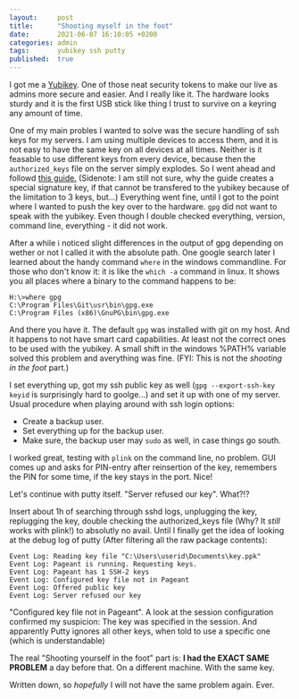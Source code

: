 ```yaml
---
layout:     post
title:      "Shooting myself in the foot"
date:       2021-06-07 16:10:05 +0200
categories: admin
tags:       yubikey ssh putty
published:  true
---
```

I got me a [Yubikey][1]. One of those neat security tokens to make our live as 
admins more secure and easier. And I really like it. The hardware looks sturdy
and it is the first USB stick like thing I trust to survive on a keyring any
amount of time. 
<!--more-->

One of my main probles I wanted to solve was the secure handling of ssh keys for
my servers. I am using multiple devices to access them, and it is not easy to
have the same key on all devices at all times. Neither is it feasable to use
different keys from every device, because then the `authorized_keys` file on the
server simply explodes. So I went ahead and followd [this guide.][2] (Sidenote:
I am still not sure, why the guide creates a special signature key, if that
cannot be transfered to the yubikey because of the limitation to 3 keys, but...)
Everything went fine, until I got to the point where I wanted to push the key
over to the hardware. `gpg` did not  want to speak with the yubikey. Even though
I double checked everything, version, command line, everything - it did not
work. 

After a while i noticed slight differences in the output of gpg depending on
wether or not I called it with the absolute path. One google search later I
learned about the handy command `where` in the windows commandline. For those
who don't know it: it is like the `which -a` command in linux. It shows you all
places where a binary to the command happens to be:

```
H:\>where gpg
C:\Program Files\Git\usr\bin\gpg.exe
C:\Program Files (x86)\GnuPG\bin\gpg.exe
```

And there you have it. The default `gpg` was installed with git on my host. And
it happens to not have smart card capabilities. At least not the correct ones
to be used with the yubikey. A small shift in the windows %PATH% variable solved
this problem and averything was fine. (FYI: This is not the *shooting in the
foot* part.)

I set everything up, got my ssh public key as well (` gpg --export-ssh-key
keyid ` is surprisingly hard to goolge...) and set it up with one of my server.
Usual procedure when playing around with ssh login options: 
* Create a backup user.
* Set everything up for the backup user.
* Make sure, the backup user may `sudo` as well, in case things go south.

I worked great, testing with `plink` on the command line, no problem. GUI comes
up and asks for PIN-entry after reinsertion of the key, remembers the PIN for
some time, if the key stays in the port. Nice!

Let's continue with putty itself. "Server refused our key". What?!?

Insert about 1h of searching through sshd logs, unplugging the key, replugging
the key, double checking the authorized_keys file (Why? It *still* works with
plink!) to absolutly no avail. Until I finally get the idea of looking at the
debug log of putty (After filtering all the raw package contents):

```
Event Log: Reading key file "C:\Users\userid\Documents\key.ppk"
Event Log: Pageant is running. Requesting keys.
Event Log: Pageant has 1 SSH-2 keys
Event Log: Configured key file not in Pageant
Event Log: Offered public key
Event Log: Server refused our key
```

"Configured key file not in Pageant". A look at the session configuration
confirmed my suspicion: The key was specified in the session. And apparently
Putty ignores all other keys, when told to use a specific one (which is
understandable)

The real "Shooting yourself in the foot" part is: **I had the EXACT SAME PROBLEM**
a day before that. On a different machine. With the same key.

Written down, so *hopefully* I will not have the same problem again. Ever.

[1]: https://www.yubico.com/de/product/yubikey-5-nfc/
[2]: https://developers.yubico.com/PGP/SSH_authentication/Windows.html